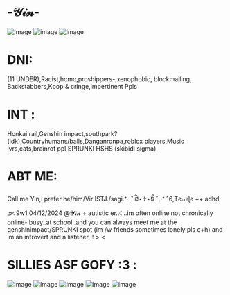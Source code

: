# -𝒴𝒾𝓃-
![image](https://github.com/user-attachments/assets/7de549c4-e399-47cd-85ca-484e0abb9b46)
![image](https://i.pinimg.com/736x/c6/23/9b/c6239bf5440ffba509e4edfa6adfbb42.jpg)
![image](https://github.com/user-attachments/assets/832fb782-1a59-44b3-91c2-969f467cf8a3)


# DNI:
(11 UNDER),Racist,homo,proshippers-,xenophobic, blockmailing, Backstabbers,Kpop & cringe,impertinent Ppls
# INT : 
Honkai rail,Genshin impact,southpark? (idk),Countryhumans/balls,Danganronpa,roblox players,Music lvrs,cats,brainrot ppl,SPRUNKI HSHS (skibidi sigma).

# ABT ME: 
Call me Yin,i prefer he/him/Vir ISTJ./sagi.⁺‧₊˚ ཐི⋆♱⋆ཋྀ ˚₊‧⁺ 16,Ŧє๓คɭє ++ adhd ౨ৎ 9w1 04/12/2024 @𝓨𝓲𝓷 + autistic er..☾..im often online not chronically online- busy..at school..and you can always meet me at the genshinimpact/SPRUNKI spot (im /w friends sometimes lonely pls c+h) and im an introvert and a listener !! > <

# SILLIES ASF GOFY :3 :
![image](https://scontent.fmnl9-5.fna.fbcdn.net/v/t1.15752-9/467480091_810892324501530_914034759900759585_n.png?_nc_cat=109&ccb=1-7&_nc_sid=9f807c&_nc_ohc=AONd2AvRLLkQ7kNvgGP9_Fy&_nc_zt=23&_nc_ht=scontent.fmnl9-5.fna&oh=03_Q7cD1gFKesmn1IN69yMUYzLFZSCZuV_fsqjYT-wc3Kgo0gOKAw&oe=67A001C5)
![image](https://scontent.fmnl9-2.fna.fbcdn.net/v/t1.15752-9/467480413_604270845429937_8801133671508407458_n.png?_nc_cat=111&ccb=1-7&_nc_sid=9f807c&_nc_ohc=arS8Z24hkJEQ7kNvgGTCjLA&_nc_zt=23&_nc_ht=scontent.fmnl9-2.fna&oh=03_Q7cD1gE-mPVnE7AbNYtH81j3NdIurp0AsDNB5YlKJabpwYwtQQ&oe=67A01A80)
![image](https://scontent.fmnl9-1.fna.fbcdn.net/v/t1.15752-9/471740104_1697855494107390_8832677854840840517_n.png?_nc_cat=110&ccb=1-7&_nc_sid=9f807c&_nc_ohc=tQTmnG9ICVgQ7kNvgFhpTy4&_nc_zt=23&_nc_ht=scontent.fmnl9-1.fna&oh=03_Q7cD1gGl_rhw7PwknvF18ECb6rJq8uKn0WquXYwPwS6NV9RnNA&oe=67A005CE)
![image](https://scontent.fmnl9-2.fna.fbcdn.net/v/t1.15752-9/467471236_1297656591376578_7602190009242163363_n.png?_nc_cat=101&ccb=1-7&_nc_sid=9f807c&_nc_ohc=dA1Py1VAkGIQ7kNvgG13JSI&_nc_zt=23&_nc_ht=scontent.fmnl9-2.fna&oh=03_Q7cD1gEqNgvx-FTIKgjxXw9dvXwHIlFI-L5xPEybvSv8_Y9o3A&oe=67A00F0D)
![image](https://scontent.fmnl9-4.fna.fbcdn.net/v/t1.15752-9/467486237_1295300171504777_7651151830496736341_n.png?_nc_cat=105&ccb=1-7&_nc_sid=9f807c&_nc_ohc=Kc66zwFG_NEQ7kNvgEUdpEl&_nc_zt=23&_nc_ht=scontent.fmnl9-4.fna&oh=03_Q7cD1gHI6IaYFphrxXawHgLkNSTTm6A-AtDqFPdRVWv4b-yvXA&oe=67A00653)

